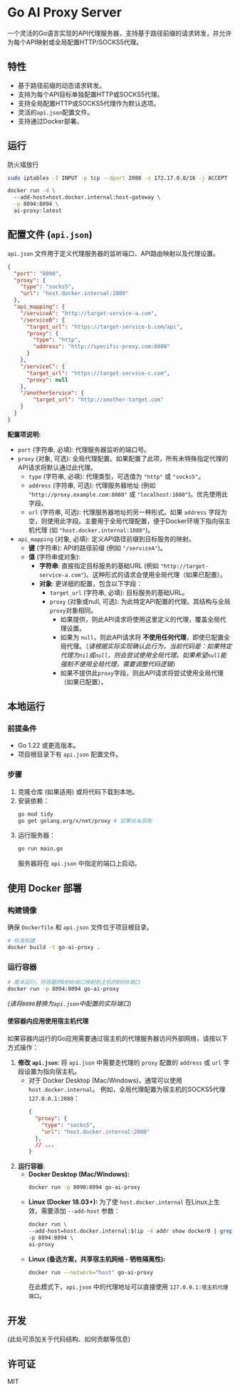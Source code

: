 # Go AI Proxy Server

一个灵活的Go语言实现的API代理服务器，支持基于路径前缀的请求转发，并允许为每个API映射或全局配置HTTP/SOCKS5代理。

## 特性

*   基于路径前缀的动态请求转发。
*   支持为每个API目标单独配置HTTP或SOCKS5代理。
*   支持全局配置HTTP或SOCKS5代理作为默认选项。
*   灵活的`api.json`配置文件。
*   支持通过Docker部署。

## 运行

防火墙放行

```bash
sudo iptables -I INPUT -p tcp --dport 2080 -s 172.17.0.0/16 -j ACCEPT
```


```bash
docker run -d \              
  --add-host=host.docker.internal:host-gateway \
  -p 8094:8094 \
  ai-proxy:latest
```
## 配置文件 (`api.json`)

`api.json` 文件用于定义代理服务器的监听端口、API路由映射以及代理设置。

```json
{
  "port": "8090",
  "proxy": {
    "type": "socks5",
    "url": "host.docker.internal:2080" 
  },
  "api_mapping": {
    "/serviceA": "http://target-service-a.com",
    "/serviceB": {
      "target_url": "https://target-service-b.com/api",
      "proxy": {
        "type": "http",
        "address": "http://specific-proxy.com:8888"
      }
    },
    "/serviceC": {
      "target_url": "https://target-service-c.com",
      "proxy": null 
    },
    "/anotherService": {
        "target_url": "http://another-target.com"
    }
  }
}
```

**配置项说明:**

*   `port` (字符串, 必填): 代理服务器监听的端口号。
*   `proxy` (对象, 可选): 全局代理配置。如果配置了此项，所有未特殊指定代理的API请求将默认通过此代理。
    *   `type` (字符串, 必填): 代理类型，可选值为 `"http"` 或 `"socks5"`。
    *   `address` (字符串, 可选): 代理服务器地址 (例如 `"http://proxy.example.com:8080"` 或 `"localhost:1080"`)。优先使用此字段。
    *   `url` (字符串, 可选): 代理服务器地址的另一种形式。如果 `address` 字段为空，则使用此字段。主要用于全局代理配置，便于Docker环境下指向宿主机代理 (如 `"host.docker.internal:1080"`)。
*   `api_mapping` (对象, 必填): 定义API路径前缀到目标服务的映射。
    *   **键** (字符串): API的路径前缀 (例如 `"/serviceA"`)。
    *   **值** (字符串或对象):
        *   **字符串**: 直接指定目标服务的基础URL (例如 `"http://target-service-a.com"`)。这种形式的请求会使用全局代理（如果已配置）。
        *   **对象**: 更详细的配置，包含以下字段：
            *   `target_url` (字符串, 必填): 目标服务的基础URL。
            *   `proxy` (对象或null, 可选): 为此特定API配置的代理。其结构与全局`proxy`对象相同。 
                *   如果提供，则此API请求将使用这里定义的代理，覆盖全局代理设置。
                *   如果为 `null`，则此API请求将 **不使用任何代理**，即使已配置全局代理。（*请根据实际实现确认此行为，当前代码是：如果特定代理为`nil`或`null`，则会尝试使用全局代理。如果希望`null`能强制不使用全局代理，需要调整代码逻辑*）
                *   如果不提供此`proxy`字段，则此API请求将尝试使用全局代理（如果已配置）。

## 本地运行

### 前提条件

*   Go 1.22 或更高版本。
*   项目根目录下有 `api.json` 配置文件。

### 步骤

1.  克隆仓库 (如果适用) 或将代码下载到本地。
2.  安装依赖：
    ```bash
    go mod tidy
    go get golang.org/x/net/proxy # 如果尚未获取
    ```
3.  运行服务器：
    ```bash
    go run main.go
    ```
    服务器将在 `api.json` 中指定的端口上启动。

## 使用 Docker 部署

### 构建镜像

确保 `Dockerfile` 和 `api.json` 文件位于项目根目录。

```bash
# 标准构建
docker build -t go-ai-proxy .
```

### 运行容器

```bash
# 基本运行，将容器的8090端口映射到主机的8090端口
docker run -p 8094:8094 go-ai-proxy
```
*(请将`8090`替换为`api.json`中配置的实际端口)*

#### 使容器内应用使用宿主机代理

如果容器内运行的Go应用需要通过宿主机的代理服务器访问外部网络，请按以下方式操作：

1.  **修改 `api.json`**:
    将 `api.json` 中需要走代理的 `proxy` 配置的 `address` 或 `url` 字段设置为指向宿主机。
    *   对于 Docker Desktop (Mac/Windows)，通常可以使用 `host.docker.internal`。
        例如，全局代理配置为宿主机的SOCKS5代理 `127.0.0.1:2080`：
        ```json
        {
          "proxy": {
            "type": "socks5",
            "url": "host.docker.internal:2080"
          },
          // ...
        }
        ```
2.  **运行容器**:
    *   **Docker Desktop (Mac/Windows):**
        ```bash
        docker run -p 8090:8094 go-ai-proxy
        ```
    *   **Linux (Docker 18.03+):**
        为了使 `host.docker.internal` 在Linux上生效，需要添加 `--add-host` 参数：
        ```bash
        docker run \
        --add-host=host.docker.internal:$(ip -4 addr show docker0 | grep -oP '(?<=inet\s)\d+(\.\d+){3}') \
        -p 8094:8094 \
        ai-proxy
        ```
    *   **Linux (备选方案，共享宿主机网络 - 牺牲隔离性):**
        ```bash
        docker run --network="host" go-ai-proxy
        ```
        在此模式下，`api.json` 中的代理地址可以直接使用 `127.0.0.1:宿主机代理端口`。

## 开发

(此处可添加关于代码结构、如何贡献等信息)

## 许可证

MIT